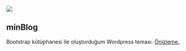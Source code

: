 <a href='https://www.behance.net/gallery/104160933/minBlog-Free-Minimalist-Wordpress-Blog-Theme'><img src="https://i.ibb.co/7QJNnf0/Onyuz.png"></img></a>
## minBlog
Bootstrap kütüphanesi ile oluşturduğum Wordpress teması. <a href='http://izovi.com/minblog/'>Önizleme.<a/>
